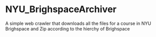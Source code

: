 # NYU_BrighspaceArchiver
A simple web crawler that downloads all the files for a course in NYU Brighspace and Zip according to the hierchy of Brighspace
